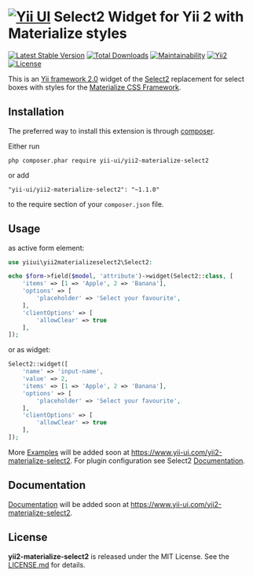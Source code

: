 [![Yii UI](https://avatars1.githubusercontent.com/u/22790740?s=60)](https://www.yii-ui.com/) Select2 Widget for Yii 2 with Materialize styles
================================================

[![Latest Stable Version](https://poser.pugx.org/yii-ui/yii2-materialize-select2/version)](https://packagist.org/packages/yii-ui/yii2-materialize-select2)
[![Total Downloads](https://poser.pugx.org/yii-ui/yii2-materialize-select2/downloads)](https://packagist.org/packages/yii-ui/yii2-materialize-select2)
[![Maintainability](https://api.codeclimate.com/v1/badges/f8fa3c129287f7c567aa/maintainability)](https://codeclimate.com/github/yii-ui/yii2-materialize-select2/maintainability)
[![Yii2](https://img.shields.io/badge/Powered_by-Yii_Framework-green.svg?style=flat)](http://www.yiiframework.com/)
[![License](https://poser.pugx.org/yii-ui/yii2-materialize-select2/license)](https://packagist.org/packages/yii-ui/yii2-materialize-select2)


This is an [Yii framework 2.0](http://www.yiiframework.com) widget of the [Select2](https://select2.org/) replacement for select boxes with styles for the [Materialize CSS Framework](http://materializecss.com/).

Installation
------------

The preferred way to install this extension is through [composer](https://getcomposer.org/download/).

Either run
```
php composer.phar require yii-ui/yii2-materialize-select2
```
or add
```
"yii-ui/yii2-materialize-select2": "~1.1.0"
```
to the require section of your `composer.json` file.

Usage
-----

as active form element:
```php 
use yiiui\yii2materializeselect2\Select2:

echo $form->field($model, 'attribute')->widget(Select2::class, [
    'items' => [1 => 'Apple', 2 => 'Banana'],
    'options' => [
        'placeholder' => 'Select your favourite',
    ],
    'clientOptions' => [
        'allowClear' => true
    ],
]);
```

or as widget:
```php  
Select2::widget([
    'name' => 'input-name',
    'value' => 2,
    'items' => [1 => 'Apple', 2 => 'Banana'],
    'options' => [
        'placeholder' => 'Select your favourite',
    ],
    'clientOptions' => [
        'allowClear' => true
    ],
]);
```

More [Examples](https://www.yii-ui.com/yii2-materialize-select2) will be added soon at https://www.yii-ui.com/yii2-materialize-select2.
For plugin configuration see Select2 [Documentation](https://select2.org/).

Documentation
------------

[Documentation](https://www.yii-ui.com/yii2-materialize-select2) will be added soon at https://www.yii-ui.com/yii2-materialize-select2.

License
-------

**yii2-materialize-select2** is released under the MIT License. See the [LICENSE.md](LICENSE.md) for details.
